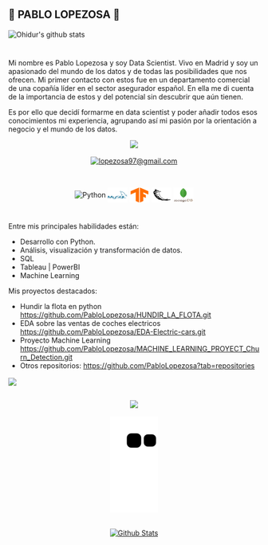 
<p align="center">	
	
## 🌟 PABLO LOPEZOSA 🌟 



<img align="center" src="https://github-readme-stats.vercel.app/api?username=PabloLopezosa&show_icons=true&theme=Gradient&line_height=21" alt="Ohidur's github stats"/>


#

Mi nombre es Pablo Lopezosa y soy Data Scientist. Vivo en Madrid y soy un apasionado del mundo de los datos y de todas las posibilidades que nos ofrecen. Mi primer contacto con estos fue en un departamento comercial de una copañía líder en el sector asegurador español. En ella me di cuenta de la importancia de estos y del potencial sin descubrir que aún tienen.

Es por ello que decidí formarme en data scientist y poder añadir todos esos conocimientos mi experiencia, agrupando así mi pasión por la orientación a negocio y el mundo de los datos. 

	
<p align="center">
<a href="https://www.linkedin.com/in/pablo-lopezosa-del-pino/" target="_blank"><img src="https://img.shields.io/badge/-LinkedIn-%230077B5?style=for-the-badge&logo=linkedin&logoColor=white" target="_blank"></a>
  
	
  <p align="center">
<a href="mailto:lopezosa97@gmail.com?subject=Github%20Visitor&body=Hi%20Ohidur,..."><img src="http://img.shields.io/badge/lopezosa97@gmail.com-_?label=Send%20Mail&style=social&logo=gmail" alt="lopezosa97@gmail.com"></a>
	  

<div style="display: inline_block"><br>
<p align="center">
<img align="center" alt="Python" height="30" width="40" src="https://www.linkedin.com/in/pablo-lopezosa-del-pino/">
<img align="center" alt="-SQL" height="30" width="40" src="https://github.com/devicons/devicon/blob/master/icons/mysql/mysql-plain-wordmark.svg">
<img align="center" alt="tensor" height="30" width="40" src="https://github.com/devicons/devicon/blob/master/icons/tensorflow/tensorflow-original.svg">
<img align="center" alt="flask" height="30" width="40" src="https://github.com/devicons/devicon/blob/master/icons/flask/flask-original.svg">
<img align="center" alt="flask" height="30" width="40" src="https://github.com/devicons/devicon/blob/master/icons/mongodb/mongodb-original-wordmark.svg">
	  
#
	  

Entre mis principales habilidades están:
- Desarrollo con Python. 
- Análisis, visualización y transformación de datos.
- SQL
- Tableau | PowerBI 
- Machine Learning

	
Mis proyectos destacados: 
- Hundir la flota en python https://github.com/PabloLopezosa/HUNDIR_LA_FLOTA.git 
- EDA sobre las ventas de coches electricos https://github.com/PabloLopezosa/EDA-Electric-cars.git
- Proyecto Machine Learning https://github.com/PabloLopezosa/MACHINE_LEARNING_PROYECT_Churn_Detection.git
- Otros repositorios: https://github.com/PabloLopezosa?tab=repositories
	
	



		
<p>
<img align="center" src="https://github-readme-stats.vercel.app/api/top-langs/?username=PabloLopezosa&theme=Gradient&hide_langs_below=1&layout=compact" />
</p>
	
	
##

<div align="center">
  <a href="https://github.com/hugomeschini">
  <img height="180em" src="https://github-readme-stats.vercel.app/api?username=hugomeschini&show_icons=true&theme=dark&include_all_commits=true&count_private=true"/>
    
  ![Snake animation](https://github.com/rafaballerini/rafaballerini/blob/output/github-contribution-grid-snake.svg)
 
</div>
  
##	
	
<p align="center">
        <img src="https://raw.githubusercontent.com/bornmay/bornmay/Update/svg/Bottom.svg" alt="Github Stats" />
</p>	
